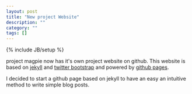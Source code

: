 ```yaml
---
layout: post
title: "New project Website"
description: ""
category: ""
tags: []
---
```

{% include JB/setup %}

project magpie now has it's own project website on github. This website is based on [jekyll](http://jekyllrb.com/) and [twitter bootstrap](http://getbootstrap.com/2.3.2/) and powered by [github pages](http://pages.github.com/).

<!--more-->

I decided to start a github page based on jekyll to have an easy an intuitive method to write simple blog posts.
